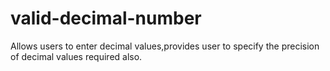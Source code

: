 # valid-decimal-number
Allows users to enter decimal values,provides user to specify the precision of decimal values required also.
